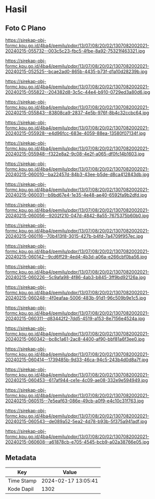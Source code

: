 # Hasil

## Foto C Plano

https://sirekap-obj-formc.kpu.go.id/4ba4/pemilu/pdpr/13/07/08/20/02/1307082002021-20240215-055732--003c5c23-fbc5-4fbe-8a92-75321f463321.jpg

https://sirekap-obj-formc.kpu.go.id/4ba4/pemilu/pdpr/13/07/08/20/02/1307082002021-20240215-052525--bcae2ad0-865b-4435-b73f-d1a10d28239b.jpg

https://sirekap-obj-formc.kpu.go.id/4ba4/pemilu/pdpr/13/07/08/20/02/1307082002021-20240215-055822--204382d8-3c5c-44e4-b910-0729ed3a80d6.jpg

https://sirekap-obj-formc.kpu.go.id/4ba4/pemilu/pdpr/13/07/08/20/02/1307082002021-20240215-055843--83808ca9-2837-4e5b-976f-8b4c32ccbc64.jpg

https://sirekap-obj-formc.kpu.go.id/4ba4/pemilu/pdpr/13/07/08/20/02/1307082002021-20240215-055928--e4d96fcc-683e-4059-88ea-13580f07134f.jpg

https://sirekap-obj-formc.kpu.go.id/4ba4/pemilu/pdpr/13/07/08/20/02/1307082002021-20240215-055948--f322e8a2-9c08-4e2f-a065-df0fc14b1603.jpg

https://sirekap-obj-formc.kpu.go.id/4ba4/pemilu/pdpr/13/07/08/20/02/1307082002021-20240215-060010--ba22457d-84b3-43ee-b5de-d8ca412843db.jpg

https://sirekap-obj-formc.kpu.go.id/4ba4/pemilu/pdpr/13/07/08/20/02/1307082002021-20240215-060031--b9bd67e4-1e35-4e48-ae40-6592fa9b2dfd.jpg

https://sirekap-obj-formc.kpu.go.id/4ba4/pemilu/pdpr/13/07/08/20/02/1307082002021-20240215-060056--9202f210-047d-4842-8a55-7675375b60b0.jpg

https://sirekap-obj-formc.kpu.go.id/4ba4/pemilu/pdpr/13/07/08/20/02/1307082002021-20240215-060116--70b413f8-3015-427b-b4fd-7a4709f957ec.jpg

https://sirekap-obj-formc.kpu.go.id/4ba4/pemilu/pdpr/13/07/08/20/02/1307082002021-20240215-060142--9cd6ff29-4ed4-4b3d-a06a-e266cbf0ba56.jpg

https://sirekap-obj-formc.kpu.go.id/4ba4/pemilu/pdpr/13/07/08/20/02/1307082002021-20240215-060226--5c9afa98-4f86-4ab3-b845-3ff9bd92126a.jpg

https://sirekap-obj-formc.kpu.go.id/4ba4/pemilu/pdpr/13/07/08/20/02/1307082002021-20240215-060248--4f0eafaa-5006-483b-91d1-96c509b9e1c5.jpg

https://sirekap-obj-formc.kpu.go.id/4ba4/pemilu/pdpr/13/07/08/20/02/1307082002021-20240215-060311--d83442f2-7dd5-4519-a153-8e7156e4524a.jpg

https://sirekap-obj-formc.kpu.go.id/4ba4/pemilu/pdpr/13/07/08/20/02/1307082002021-20240215-060342--bc8c1a61-2ac8-4400-af90-bbf81a6f3ee0.jpg

https://sirekap-obj-formc.kpu.go.id/4ba4/pemilu/pdpr/13/07/08/20/02/1307082002021-20240215-060414--1739485b-9d33-46ca-94c5-243b4d0d8a7f.jpg

https://sirekap-obj-formc.kpu.go.id/4ba4/pemilu/pdpr/13/07/08/20/02/1307082002021-20240215-060453--617af944-ce1e-4c09-ae08-332e9e594949.jpg

https://sirekap-obj-formc.kpu.go.id/4ba4/pemilu/pdpr/13/07/08/20/02/1307082002021-20240215-060515--7e5eaf63-086e-49cb-a0f9-e4c10c31f763.jpg

https://sirekap-obj-formc.kpu.go.id/4ba4/pemilu/pdpr/13/07/08/20/02/1307082002021-20240215-060543--de089a52-5ea2-4d78-b93b-5f375a941adf.jpg

https://sirekap-obj-formc.kpu.go.id/4ba4/pemilu/pdpr/13/07/08/20/02/1307082002021-20240215-060608--a61878cb-e705-4545-bcb9-a02a38766e05.jpg


## Metadata

| Key        | Value               |
| ---------- | ------------------- |
| Time Stamp | 2024-02-17 13:05:41 |
| Kode Dapil | 1302                |



